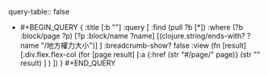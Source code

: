 query-table:: false

- #+BEGIN_QUERY
  {
  :title [:b ""]
  :query [
   :find (pull ?b [*])
         :where
         (?b :block/page ?p)
         [?p :block/name ?name]
         [(clojure.string/ends-with? ?name "/地方權力大小")]
  ]
  :breadcrumb-show? false
  :view (fn [result]
         [:div.flex.flex-col
          (for [page result]
            [:a 
                 {:href (str "#/page/" page)} 
                 (str "" result)
            ]
           )
         ])
  }
  #+END_QUERY